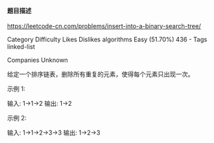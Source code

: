 #### 题目描述
https://leetcode-cn.com/problems/insert-into-a-binary-search-tree/


Category	Difficulty	Likes	Dislikes
algorithms	Easy (51.70%)	436	-
Tags
linked-list

Companies
Unknown

给定一个排序链表，删除所有重复的元素，使得每个元素只出现一次。

示例 1:

输入: 1->1->2
输出: 1->2

示例 2:

输入: 1->1->2->3->3
输出: 1->2->3
